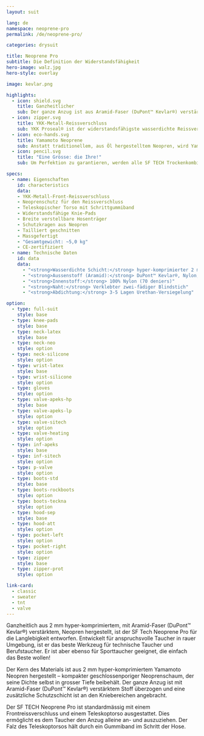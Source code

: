 ```yaml
---
layout: suit

lang: de
namespace: neoprene-pro
permalink: /de/neoprene-pro/   

categories: drysuit

title: Neoprene Pro
subtitle: Die Definition der Widerstandsfähigkeit
hero-image: walz.jpg
hero-style: overlay

image: kevlar.png

highlights:
  - icon: shield.svg
    title: Ganzheitlicher
    sub: Der ganze Anzug ist aus Aramid-Faser (DuPont™ Kevlar®) verstärktem Neopren. Das macht ihn unglaublich widerstandsfähig
  - icon: zipper.svg
    title: YKK-Metall-Reissverschluss
    sub: YKK Proseal® ist der widerstandsfähigste wasserdichte Reissverschluss auf dem Markt
  - icon: eco-hands.svg
    title: Yamamoto Neoprene
    sub: Anstatt traditionellem, aus Öl hergestelltem Neopren, wird Yamamotos Neopren zu 99.7% aus Kalziumkarbonat aus Kalkstein hergestellt 
  - icon: pencil.svg
    title: "Eine Grösse: die Ihre!"
    sub: Um Perfektion zu garantieren, werden alle SF TECH Trockenkombis massgeschneidert und Sie wählen das Zubehör und die Farben

specs:
  - name: Eigenschaften
    id: characteristics
    data:
    - YKK-Metall-Front-Reissverschluss
    - Neoprenschutz für den Reissverschluss
    - Teleskopischer Torso mit Schrittgummiband
    - Widerstandsfähige Knie-Pads
    - Breite verstellbare Hosenträger
    - Schutzkragen aus Neopren
    - Tailliert geschnitten
    - Massgefertigt
    - "Gesamtgewicht: ~5,0 kg"
    - CE-zertifiziert
  - name: Technische Daten
    id: data
    data:
      - "<strong>Wasserdichte Schicht:</strong> hyper-komprimierter 2 mm Neoprenschaum"
      - "<strong>Aussenstoff (Aramid):</strong> DuPont™ Kevlar®, Nylon, Elasthan"
      - "<strong>Innenstoff:</strong> 100% Nylon (70 deniers)"
      - "<strong>Naht:</strong> Verklebter zwei-fädiger Blindstich"
      - "<strong>Abdichtung:</strong> 3-5 Lagen Urethan-Versiegelung"

option:
  - type: full-suit
    style: base
  - type: knee-pads
    style: base
  - type: neck-latex
    style: base
  - type: neck-neo
    style: option
  - type: neck-silicone
    style: option
  - type: wrist-latex
    style: base
  - type: wrist-silicone
    style: option
  - type: gloves
    style: option
  - type: valve-apeks-hp
    style: base
  - type: valve-apeks-lp
    style: option
  - type: valve-sitech
    style: option
  - type: valve-heating
    style: option
  - type: inf-apeks
    style: base
  - type: inf-sitech
    style: option
  - type: p-valve
    style: option
  - type: boots-std
    style: base
  - type: boots-rockboots
    style: option
  - type: boots-teckna
    style: option
  - type: hood-sep
    style: base
  - type: hood-att
    style: option
  - type: pocket-left
    style: option
  - type: pocket-right
    style: option
  - type: zipper
    style: base
  - type: zipper-prot
    style: option

link-card:
  - classic
  - sweater
  - tnt
  - valve
---
```


Ganzheitlich aus 2 mm hyper-komprimiertem, mit Aramid-Faser (DuPont™ Kevlar®) verstärktem, Neopren hergestellt, ist der SF Tech Neoprene Pro für die Langlebigkeit entworfen. Entwickelt für anspruchsvolle Taucher in rauer Umgebung, ist er das beste Werkzeug für technische Taucher und Berufstaucher. Er ist aber ebenso für Sporttaucher geeignet, die einfach das Beste wollen!

Der Kern des Materials ist aus 2 mm hyper-komprimiertem Yamamoto Neopren hergestellt – kompakter geschlossenporiger Neoprenschaum, der seine Dichte selbst in grosser Tiefe beibehält. Der ganze Anzug ist mit Aramid-Faser (DuPont™ Kevlar®) verstärktem Stoff überzogen und eine zusätzliche Schutzschicht ist an den Kniebereichen angebracht.

Der SF TECH Neoprene Pro ist standardmässig mit einem Frontreissverschluss und einem Teleskoptorso ausgestattet. Dies ermöglicht es dem Taucher den Anzug alleine an- und auszuziehen. Der Falz des Teleskoptorsos hält durch ein Gummiband im Schritt der Hose.
